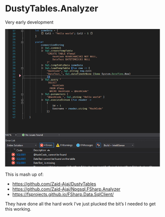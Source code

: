 # DustyTables.Analyzer

Very early development

![screen show](docs/screenshot.png)

This is mash up of:

* https://github.com/Zaid-Ajaj/DustyTables
* https://github.com/Zaid-Ajaj/Npgsql.FSharp.Analyzer
* https://fsprojects.github.io/FSharp.Data.SqlClient/

They have done all the hard work I’ve just plucked the bit’s I needed to get this working.

